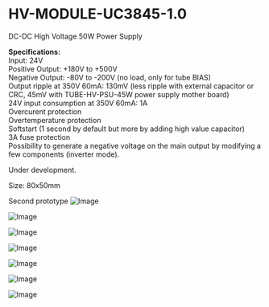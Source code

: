 # HV-MODULE-UC3845-1.0

DC-DC High Voltage 50W Power Supply 

<b>Specifications:</b><br>
Input: 24V<br>
Positive Output: +180V to +500V<br>
Negative Output: -80V to -200V (no load, only for tube BIAS)<br>
Output ripple at 350V 60mA: 130mV (less ripple with external capacitor or CRC, 45mV with TUBE-HV-PSU-45W power supply mother board)<br>
24V input consumption at 350V 60mA: 1A<br>
Overcurent protection<br>
Overtemperature protection<br>
Softstart (1 second by default but more by adding high value capacitor)<br>
3A fuse protection<br>
Possibility to generate a negative voltage on the main output by modifying a few components (inverter mode).
<br>

Under development.

Size: 80x50mm

Second prototype
![Image](https://github.com/user-attachments/assets/7f58a1af-ec62-44aa-819f-a93eed9e939e)

![Image](https://github.com/user-attachments/assets/ccae1638-d08a-4ef0-a8ea-5009de023a35)

![Image](https://github.com/user-attachments/assets/f45b5c81-505a-40de-8bdd-143f027cc646)

![Image](https://github.com/user-attachments/assets/5dbb2d7d-dd58-4254-9391-4d0635cbf5f8)

![Image](https://github.com/user-attachments/assets/4a44a425-8452-410d-ac2c-80bddc466867)

![Image](https://github.com/user-attachments/assets/cacebbf5-6e89-45e1-ba0e-efd4792a2f15)

![Image](https://github.com/user-attachments/assets/cfbb67c0-1bb2-46d3-9f2b-b8d02492f98b)
